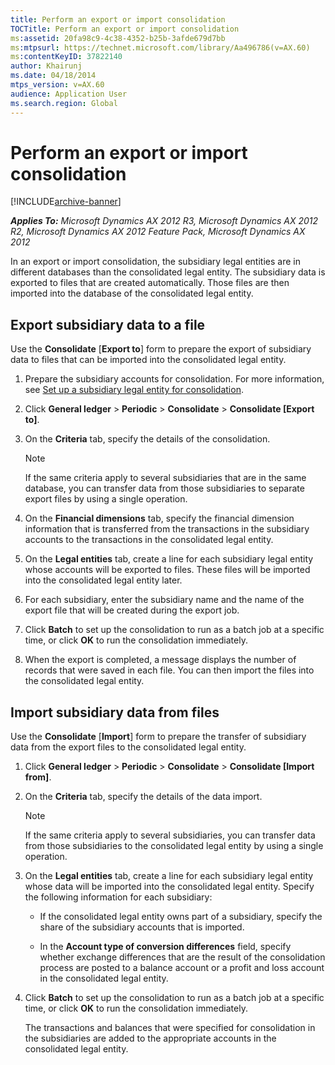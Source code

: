 ```yaml
---
title: Perform an export or import consolidation
TOCTitle: Perform an export or import consolidation
ms:assetid: 20fa98c9-4c38-4352-b25b-3afde679d7bb
ms:mtpsurl: https://technet.microsoft.com/library/Aa496786(v=AX.60)
ms:contentKeyID: 37822140
author: Khairunj
ms.date: 04/18/2014
mtps_version: v=AX.60
audience: Application User
ms.search.region: Global
---
```


# Perform an export or import consolidation 


[!INCLUDE[archive-banner](includes/archive-banner.md)]


_**Applies To:** Microsoft Dynamics AX 2012 R3, Microsoft Dynamics AX 2012 R2, Microsoft Dynamics AX 2012 Feature Pack, Microsoft Dynamics AX 2012_

In an export or import consolidation, the subsidiary legal entities are in different databases than the consolidated legal entity. The subsidiary data is exported to files that are created automatically. Those files are then imported into the database of the consolidated legal entity.

## Export subsidiary data to a file

Use the **Consolidate** \[**Export to**\] form to prepare the export of subsidiary data to files that can be imported into the consolidated legal entity.

1.  Prepare the subsidiary accounts for consolidation. For more information, see [Set up a subsidiary legal entity for consolidation](set-up-a-subsidiary-legal-entity-for-consolidation.md).

2.  Click **General ledger** \> **Periodic** \> **Consolidate** \> **Consolidate \[Export to\]**.

3.  On the **Criteria** tab, specify the details of the consolidation.
    

    > [!NOTE]
    > <P>If the same criteria apply to several subsidiaries that are in the same database, you can transfer data from those subsidiaries to separate export files by using a single operation.</P>



4.  On the **Financial dimensions** tab, specify the financial dimension information that is transferred from the transactions in the subsidiary accounts to the transactions in the consolidated legal entity.

5.  On the **Legal entities** tab, create a line for each subsidiary legal entity whose accounts will be exported to files. These files will be imported into the consolidated legal entity later.

6.  For each subsidiary, enter the subsidiary name and the name of the export file that will be created during the export job.

7.  Click **Batch** to set up the consolidation to run as a batch job at a specific time, or click **OK** to run the consolidation immediately.

8.  When the export is completed, a message displays the number of records that were saved in each file. You can then import the files into the consolidated legal entity.

## Import subsidiary data from files

Use the **Consolidate** \[**Import**\] form to prepare the transfer of subsidiary data from the export files to the consolidated legal entity.

1.  Click **General ledger** \> **Periodic** \> **Consolidate** \> **Consolidate \[Import from\]**.

2.  On the **Criteria** tab, specify the details of the data import.
    

    > [!NOTE]
    > <P>If the same criteria apply to several subsidiaries, you can transfer data from those subsidiaries to the consolidated legal entity by using a single operation.</P>



3.  On the **Legal entities** tab, create a line for each subsidiary legal entity whose data will be imported into the consolidated legal entity. Specify the following information for each subsidiary:
    
      - If the consolidated legal entity owns part of a subsidiary, specify the share of the subsidiary accounts that is imported.
    
      - In the **Account type of conversion differences** field, specify whether exchange differences that are the result of the consolidation process are posted to a balance account or a profit and loss account in the consolidated legal entity.

4.  Click **Batch** to set up the consolidation to run as a batch job at a specific time, or click **OK** to run the consolidation immediately.
    
    The transactions and balances that were specified for consolidation in the subsidiaries are added to the appropriate accounts in the consolidated legal entity.

  


